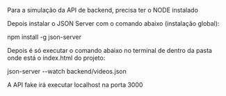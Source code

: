 Para a simulação da API de backend, precisa ter o NODE instalado


Depois instalar o JSON Server com o comando abaixo (instalação global):

npm install -g json-server 


Depois é só executar o comando abaixo no terminal de dentro da pasta onde está o index.html do projeto:

json-server --watch backend/videos.json

A API fake irá executar localhost na porta 3000
